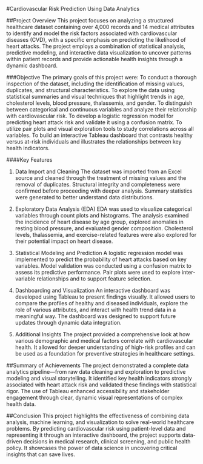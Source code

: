 #Cardiovascular Risk Prediction Using Data Analytics

##Project Overview
This project focuses on analyzing a structured healthcare dataset containing over 4,000 records and 14 medical attributes to identify and model the risk factors associated with cardiovascular diseases (CVD), with a specific emphasis on predicting the likelihood of heart attacks. The project employs a combination of statistical analysis, predictive modeling, and interactive data visualization to uncover patterns within patient records and provide actionable health insights through a dynamic dashboard.


###Objective
The primary goals of this project were:
To conduct a thorough inspection of the dataset, including the identification of missing values, duplicates, and structural characteristics. To explore the data using statistical summaries and visual techniques that highlight trends in age, cholesterol levels, blood pressure, thalassemia, and gender. To distinguish between categorical and continuous variables and analyze their relationship with cardiovascular risk. To develop a logistic regression model for predicting heart attack risk and validate it using a confusion matrix. To utilize pair plots and visual exploration tools to study correlations across all variables. To build an interactive Tableau dashboard that contrasts healthy versus at-risk individuals and illustrates the relationships between key health indicators.

####Key Features
1. Data Import and Cleaning
The dataset was imported from an Excel source and cleaned through the treatment of missing values and the removal of duplicates. Structural integrity and completeness were confirmed before proceeding with deeper analysis. Summary statistics were generated to better understand data distributions.

2. Exploratory Data Analysis (EDA)
EDA was used to visualize categorical variables through count plots and histograms. The analysis examined the incidence of heart disease by age group, explored anomalies in resting blood pressure, and evaluated gender composition. Cholesterol levels, thalassemia, and exercise-related features were also explored for their potential impact on heart disease.

3. Statistical Modeling and Prediction
A logistic regression model was implemented to predict the probability of heart attacks based on key variables. Model validation was conducted using a confusion matrix to assess its predictive performance. Pair plots were used to explore inter-variable relationships and to support feature selection.

4. Dashboarding and Visualization
An interactive dashboard was developed using Tableau to present findings visually. It allowed users to compare the profiles of healthy and diseased individuals, explore the role of various attributes, and interact with health trend data in a meaningful way. The dashboard was designed to support future updates through dynamic data integration.

5. Additional Insights
The project provided a comprehensive look at how various demographic and medical factors correlate with cardiovascular health. It allowed for deeper understanding of high-risk profiles and can be used as a foundation for preventive strategies in healthcare settings.

##Summary of Achievements
The project demonstrated a complete data analytics pipeline—from raw data cleaning and exploration to predictive modeling and visual storytelling. It identified key health indicators strongly associated with heart attack risk and validated these findings with statistical rigor. The use of Tableau enhanced accessibility and stakeholder engagement through clear, dynamic visual representations of complex health data.

##Conclusion
This project highlights the effectiveness of combining data analysis, machine learning, and visualization to solve real-world healthcare problems. By predicting cardiovascular risk using patient-level data and representing it through an interactive dashboard, the project supports data-driven decisions in medical research, clinical screening, and public health policy. It showcases the power of data science in uncovering critical insights that can save lives.


